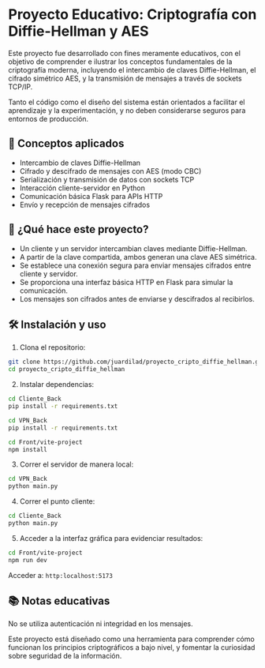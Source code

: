 # Proyecto Educativo: Criptografía con Diffie-Hellman y AES

Este proyecto fue desarrollado con fines meramente educativos, con el objetivo de comprender e ilustrar los conceptos fundamentales de la criptografía moderna, incluyendo el intercambio de claves Diffie-Hellman, el cifrado simétrico AES, y la transmisión de mensajes a través de sockets TCP/IP.

Tanto el código como el diseño del sistema están orientados a facilitar el aprendizaje y la experimentación, y no deben considerarse seguros para entornos de producción.

## 🧠 Conceptos aplicados

- Intercambio de claves Diffie-Hellman
- Cifrado y descifrado de mensajes con AES (modo CBC)
- Serialización y transmisión de datos con sockets TCP
- Interacción cliente-servidor en Python
- Comunicación básica Flask para APIs HTTP
- Envío y recepción de mensajes cifrados

## 🚀 ¿Qué hace este proyecto?

- Un cliente y un servidor intercambian claves mediante Diffie-Hellman.
- A partir de la clave compartida, ambos generan una clave AES simétrica.
- Se establece una conexión segura para enviar mensajes cifrados entre cliente y servidor.
- Se proporciona una interfaz básica HTTP en Flask para simular la comunicación.
- Los mensajes son cifrados antes de enviarse y descifrados al recibirlos.

## 🛠️ Instalación y uso

1. Clona el repositorio:

```bash
git clone https://github.com/juardilad/proyecto_cripto_diffie_hellman.git
cd proyecto_cripto_diffie_hellman
```
2. Instalar dependencias:
```bash
cd Cliente_Back
pip install -r requirements.txt
```

```bash
cd VPN_Back
pip install -r requirements.txt
```

```bash
cd Front/vite-project
npm install
```
3. Correr el servidor de manera local:

```bash
cd VPN_Back
python main.py
```

4. Correr el punto cliente:
   
```bash
cd Cliente_Back
python main.py
```

5. Acceder a la interfaz gráfica para evidenciar resultados:

```bash
cd Front/vite-project
npm run dev
```

Acceder a: `http:localhost:5173`

## 📚 Notas educativas

No se utiliza autenticación ni integridad en los mensajes.

Este proyecto está diseñado como una herramienta para comprender cómo funcionan los principios criptográficos a bajo nivel, y fomentar la curiosidad sobre seguridad de la información.
